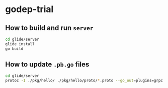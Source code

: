 # godep-trial

## How to build and run `server`

```bash
cd glide/server
glide install
go build
```

## How to update `.pb.go` files

```bash
cd glide/server
protoc -I ./pkg/hello/ ./pkg/hello/proto/*.proto --go_out=plugins=grpc:./pkg/hello
```
